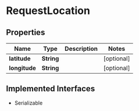 

# RequestLocation

## Properties

Name | Type | Description | Notes
------------ | ------------- | ------------- | -------------
**latitude** | **String** |  |  [optional]
**longitude** | **String** |  |  [optional]


## Implemented Interfaces

* Serializable


